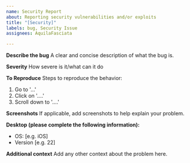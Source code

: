 ```yaml
---
name: Security Report
about: Reporting security vulnerabilities and/or exploits
title: "[Security]"
labels: bug, Security Issue
assignees: AquilaFasciata

---
```


**Describe the bug**
A clear and concise description of what the bug is.

**Severity**
How severe is it/what can it do

**To Reproduce**
Steps to reproduce the behavior:
1. Go to '...'
2. Click on '....'
3. Scroll down to '....'

**Screenshots**
If applicable, add screenshots to help explain your problem.

**Desktop (please complete the following information):**
 - OS: [e.g. iOS]
 - Version [e.g. 22]

**Additional context**
Add any other context about the problem here.
